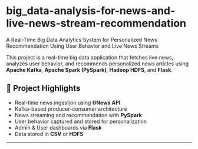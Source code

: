 # big_data-analysis-for-news-and-live-news-stream-recommendation
A Real-Time Big Data Analytics System for Personalized News Recommendation Using User  Behavior and Live News Streams

This project is a real-time big data application that fetches live news, analyzes user behavior, and recommends personalized news articles using **Apache Kafka**, **Apache Spark (PySpark)**, **Hadoop HDFS**, and **Flask**.

## 🚀 Project Highlights

- Real-time news ingestion using **GNews API**
- Kafka-based producer-consumer architecture
- News streaming and recommendation with **PySpark**
- User behavior captured and stored for personalization
- Admin & User dashboards via **Flask**
- Data stored in **CSV** or **HDFS**

---




